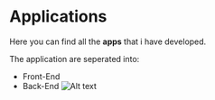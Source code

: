 # Applications

Here you can find all the **apps** that i have developed. 

The application are seperated into:
* Front-End
* Back-End
![Alt text](https://pixabay.com/get/ee32b2092df51c22d9584518a33219c8b66ae3d019b316449df4c07a/educational-773651_1920.jpg "Optional title")



